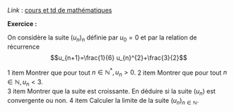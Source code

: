 <script
  src="https://cdn.mathjax.org/mathjax/latest/MathJax.js?config=TeX-AMS-MML_HTMLorMML"
  type="text/javascript">
</script>


*Link* : [cours et td de mathématiques](https://bit.ly/antoine-gere-istom-maths)


**Exercice :**

On considère la suite $(u_n)_n$ définie par $u_0=0$ et par la relation de récurrence
$$u_{n+1}=\frac{1}{6} u_{n}^{2}+\frac{3}{2}$$

1 item Montrer que pour tout $n \in \mathbb{N}^{*}, u_{n}>0$.
2 item Montrer que pour tout $n \in \mathbb{N}, u_{n}<3$.  
3 item Montrer que la suite est croissante. En déduire si la suite $(u_n)$ est convergente ou non.
4 item Calculer la limite de la suite $\left(u_{n}\right)_{n \in \mathbb{N}}$.
